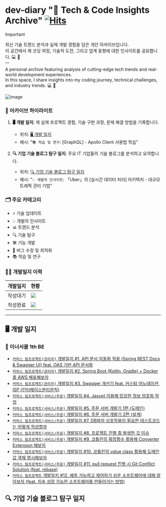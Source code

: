 # dev-diary "🚀 Tech & Code Insights Archive" [![Hits](https://hits.seeyoufarm.com/api/count/incr/badge.svg?url=https%3A%2F%2Fgithub.com%2Fhyunolike%2Fdev-diary&count_bg=%235CB7BE&title_bg=%23555555&icon=buzzfeed.svg&icon_color=%23E7E7E7&title=%EB%B0%A9%EB%AC%B8%EC%9E%90+%EC%88%98&edge_flat=false)](https://hits.seeyoufarm.com)
> [!IMPORTANT]
> 최신 기술 트렌드 분석과 실제 개발 경험을 담은 개인 아카이브입니다. <br/>
>  이 공간에서 제 코딩 여정, 기술적 도전, 그리고 업계 동향에 대한 인사이트를 공유합니다. 💻 🚀 <br/>
> ''' <br/>
> A personal archive featuring analysis of cutting-edge tech trends and real-world development experiences. <br/>
> In this space, I share insights into my coding journey, technical challenges, and industry trends. 💻 🚀 <br/>

![image](https://github.com/user-attachments/assets/dee54fac-344c-408f-8be4-e52e1c609a08)

### 📘 아카이브 하이라이트
1. **🖥️ 개발 일지**: 제 실제 프로젝트 경험, 기술 구현 과정, 문제 해결 방법을 기록합니다.
   - 위치: [🖥️ 개발 일지](#dev-log)
   - 예시: "`📚 학습 및 연구`: [GraphQL] - Apollo Client 사용법 학습"

2. **🔍 기업 기술 블로그 탐구 일지**: 주요 IT 기업들의 기술 블로그를 분석하고 요약합니다.
   - 위치: [🔍 기업 기술 블로그 탐구 일지](#-기업-기술-블로그-탐구-일지)
   - 예시: "`💡 개발자 인사이트`: 「Uber」의 [실시간 데이터 처리] 아키텍처 - 대규모 트래픽 관리 기법"
  
<!-- ### 💻 기술 스택
`🚜... 업데이트 중` -->

### 🗂 주요 카테고리
- ⚡️ 기술 업데이트
- 💡 개발자 인사이트
- 📊 트렌드 분석
- 🔍 기술 탐구
- 🛠️ 기능 개발
- 🐛 버그 수정 및 최적화
- 📚 학습 및 연구


### 👨‍🌾 개발일지 이력
|개발일지|현황|
|-|-|
|작성대기|![](https://img.shields.io/github/issues/hyunolike/dev-diary.svg)|
|작성완료|![](https://img.shields.io/github/issues-closed/hyunolike/dev-diary.svg)|
---
<a name="dev-log"></a>
## 🖥️ 개발 일지
### 🌱 이너서클 1th BE
- [`커머스 팀프로젝트(관리자)` 개발일지 #1. API 문서 자동화 적용 (Spring REST Docs & Swagger UI) feat. OAS 기반 API 문서화](https://github.com/hyunolike/dev-diary/blob/develop/inner-circle/API%20%EB%AC%B8%EC%84%9C%20%EC%9E%90%EB%8F%99%ED%99%94%20%EC%A0%81%EC%9A%A9%20(Spring%20REST%20Docs%20%26%20Swagger%20UI)%20feat.%20OAS%20%EA%B8%B0%EB%B0%98%20API%20%EB%AC%B8%EC%84%9C%ED%99%94.md)
- [`커머스 팀프로젝트(관리자)` 개발일지 #2. Spring Boot (Kotlin, Gradle) + Docker 를 AWS 배포해보자](https://github.com/hyunolike/dev-diary/blob/develop/inner-circle/Spring%20Boot%20(Kotlin%2C%20Gradle)%20%2B%20Docker%20%EB%A5%BC%20AWS%20%EB%B0%B0%ED%8F%AC%ED%95%B4%EB%B3%B4%EC%9E%90.md)
- [`커머스 팀프로젝트(관리자)` 개발일지 #3. Swagger 개선기 feat. 커스텀 어노테이션, ISP (인터페이스분리원칙)](https://github.com/hyunolike/dev-diary/blob/develop/inner-circle/Swagger%20%EA%B0%9C%EC%84%A0%EA%B8%B0%20feat.%20%EC%BB%A4%EC%8A%A4%ED%85%80%20%EC%96%B4%EB%85%B8%ED%85%8C%EC%9D%B4%EC%85%98%2C%20ISP%20(%EC%9D%B8%ED%84%B0%ED%8E%98%EC%9D%B4%EC%8A%A4%EB%B6%84%EB%A6%AC%EC%9B%90%EC%B9%99).md)
- [`커머스 팀프로젝트(서비스/주문)` 개발일지 #4. Jasypt 이용해 민감한 정보 암호화 작업](https://github.com/hyunolike/dev-diary/blob/develop/inner-circle/Jasypt%20%EC%9D%B4%EC%9A%A9%ED%95%B4%20%EB%AF%BC%EA%B0%90%ED%95%9C%20%EC%A0%95%EB%B3%B4%20%EC%95%94%ED%98%B8%ED%99%94%20%EC%9E%91%EC%97%85.md)
- [`커머스 팀프로젝트(서비스/주문)` 개발일지 #5. 주문 서버 개발기 1편 (도메인)](https://github.com/hyunolike/dev-diary/blob/develop/inner-circle/%EC%A3%BC%EB%AC%B8%20%EC%84%9C%EB%B2%84%20%EA%B0%9C%EB%B0%9C%EA%B8%B0%201%ED%8E%B8%20(%EB%8F%84%EB%A9%94%EC%9D%B8).md)
- [`커머스 팀프로젝트(서비스/주문)` 개발일지 #6. 주문 서버 개발기 2편 (설계)](https://github.com/hyunolike/dev-diary/blob/develop/inner-circle/%EC%A3%BC%EB%AC%B8%20%EC%84%9C%EB%B2%84%20%EA%B0%9C%EB%B0%9C%EA%B8%B0%202%ED%8E%B8%20(%EC%84%A4%EA%B3%84).md)
- [`커머스 팀프로젝트(서비스/주문)` 개발일지 #7. DB와의 상호작용이 필요한 테스트코드는 어떻게 작성할까](https://github.com/hyunolike/dev-diary/blob/develop/inner-circle/DB%EC%99%80%EC%9D%98%20%EC%83%81%ED%98%B8%EC%9E%91%EC%9A%A9%EC%9D%B4%20%ED%95%84%EC%9A%94%ED%95%9C%20%ED%85%8C%EC%8A%A4%ED%8A%B8%EC%BD%94%EB%93%9C%EB%8A%94%20%EC%96%B4%EB%96%BB%EA%B2%8C%20%EC%9E%91%EC%84%B1%ED%95%A0%EA%B9%8C.md)
- [`커머스 팀프로젝트(서비스/주문)` 개발일지 #8. 프로젝트 진행 중 발생한 깃 이슈](https://github.com/hyunolike/dev-diary/blob/develop/inner-circle/%ED%94%84%EB%A1%9C%EC%A0%9D%ED%8A%B8%20%EC%A7%84%ED%96%89%20%EC%A4%91%20%EB%B0%9C%EC%83%9D%ED%95%9C%20%EA%B9%83%20%EC%9D%B4%EC%8A%88.md)
- [`커머스 팀프로젝트(서비스/주문)` 개발일지 #9. 코틀린의 확장함수 활용해 Converter Extension 해보자](https://github.com/hyunolike/dev-diary/blob/develop/inner-circle/%EC%BD%94%ED%8B%80%EB%A6%B0%EC%9D%98%20%ED%99%95%EC%9E%A5%ED%95%A8%EC%88%98%20%ED%99%9C%EC%9A%A9%ED%95%B4%20Converter%20Extension%20%ED%95%B4%EB%B3%B4%EC%9E%90.md)
- [`커머스 팀프로젝트(서비스/주문)` 개발일지 #10. 코틀린의 value class 활용해 도메인 값 객체 명시해보자](https://github.com/hyunolike/dev-diary/blob/develop/inner-circle/%EC%BD%94%ED%8B%80%EB%A6%B0%EC%9D%98%20value%20class%20%ED%99%9C%EC%9A%A9%ED%95%B4%20%EB%8F%84%EB%A9%94%EC%9D%B8%20%EA%B0%92%20%EA%B0%9D%EC%B2%B4%20%EB%AA%85%EC%8B%9C%ED%95%B4%EB%B3%B4%EC%9E%90.md)
- [`커머스 팀프로젝트(서비스/주문)` 개발일지 #11. pull request 진행 시 Git Confilct Solution (feat. rebase)](https://github.com/hyunolike/dev-diary/blob/develop/inner-circle/pull%20request%20%EC%A7%84%ED%96%89%20%EC%8B%9C%20Git%20Confilct%20Solution%20(feat.%20rebase).md)
- [`커머스 팀프로젝트` 개발일지 #12. 예측 가능하고 제어하기 쉬운 소프트웨어에 대해 알아보자 (feat. 지속 성장 가능한 소프트웨어를 만들어가는 방법)](https://github.com/hyunolike/dev-diary/blob/develop/inner-circle/%EC%98%88%EC%B8%A1%20%EA%B0%80%EB%8A%A5%ED%95%98%EA%B3%A0%20%EC%A0%9C%EC%96%B4%ED%95%98%EA%B8%B0%20%EC%89%AC%EC%9A%B4%20%EC%86%8C%ED%94%84%ED%8A%B8%EC%9B%A8%EC%96%B4%EC%97%90%20%EB%8C%80%ED%95%B4%20%EC%95%8C%EC%95%84%EB%B3%B4%EC%9E%90%20(feat.%20%EC%A7%80%EC%86%8D%20%EC%84%B1%EC%9E%A5%20%EA%B0%80%EB%8A%A5%ED%95%9C%20%EC%86%8C%ED%94%84%ED%8A%B8%EC%9B%A8%EC%96%B4%EB%A5%BC%20%EB%A7%8C%EB%93%A4%EC%96%B4%EA%B0%80%EB%8A%94%20%EB%B0%A9%EB%B2%95).md)

## 🔍 기업 기술 블로그 탐구 일지
